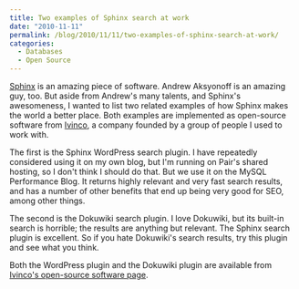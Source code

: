 ```yaml
---
title: Two examples of Sphinx search at work
date: "2010-11-11"
permalink: /blog/2010/11/11/two-examples-of-sphinx-search-at-work/
categories:
  - Databases
  - Open Source
---
```

[Sphinx][1] is an amazing piece of software. Andrew Aksyonoff is an amazing guy, too. But aside from Andrew's many talents, and Sphinx's awesomeness, I wanted to list two related examples of how Sphinx makes the world a better place. Both examples are implemented as open-source software from [Ivinco][2], a company founded by a group of people I used to work with.

The first is the Sphinx WordPress search plugin. I have repeatedly considered using it on my own blog, but I'm running on Pair's shared hosting, so I don't think I should do that. But we use it on the MySQL Performance Blog. It returns highly relevant and very fast search results, and has a number of other benefits that end up being very good for SEO, among other things.

The second is the Dokuwiki search plugin. I love Dokuwiki, but its built-in search is horrible; the results are anything but relevant. The Sphinx search plugin is excellent. So if you hate Dokuwiki's search results, try this plugin and see what you think.

Both the WordPress plugin and the Dokuwiki plugin are available from [Ivinco's open-source software page][3].

 [1]: http://sphinxsearch.com/
 [2]: http://www.ivinco.com/
 [3]: http://www.ivinco.com/software/
